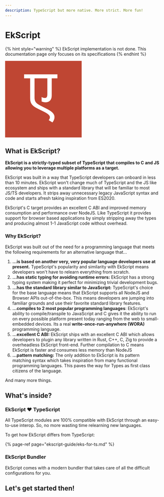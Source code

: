 ```yaml
---
description: TypeScript but more native. More strict. More fun!
---
```


# EkScript

{% hint style="warning" %}
EkScript implementation is not done. This documentation page only focuses on its specifications
{% endhint %}

![](.gitbook/assets/ekscript.png)

## What is EkScript? 

**EkScript is a strictly-typed subset of TypeScript that compiles to C and JS allowing you to leverage multiple platforms as a target.**

EkScript was built in a way that TypeScript developers can onboard in less than 10 minutes. EkScript won't change much of TypeScript and the JS like ecosystem and ships with a standard library that will be familiar to most JS/TS developers. It strips away unnecessary legacy JavaScript syntax and code and starts afresh taking inspiration from ES2020.

EkScript's C target provides an excellent C ABI and improved memory consumption and performance over NodeJS. Like TypeScript it provides support for browser based applications by simply stripping away the types and producing almost 1-1 JavaScript code without overhead.

### Why EkScript?

EkScript was built out of the need for a programming language that meets the following requirements for an alternative language that...

1. **...is based on another very, very popular language developers use at present.** TypeScript's popularity and similarity with EkScript means developers won't have to relearn everything from scratch.
2. **...has static typing for avoiding runtime errors:** EkScript has a strong typing system making it perfect for minimizing trivial development bugs.
3. **...has the standard library similar to JavaScript:** TypeScript's choice for the base language means that EkScript supports all NodeJS and Browser APIs out-of-the-box. This means developers are jumping into familiar grounds and use their favorite standard library features.
4. **...compiles to 2 most popular programming languages**: EkScript's ability to compile/transpile to JavaScript and C gives it the ability to run on every possible platform present today ranging from the web to small-embedded devices. Its a real **write-once-run-anywhere \(WORA\)** programming language.
5. **...excellent C ABI:** EkScript ships with an excellent C ABI which allows developers to plugin any library written in Rust, C++, C, Zig to provide a overheadless EkScript front-end. Further compilation to C means EkScript is faster and consumes less memory than NodeJS
6. **...pattern matching:** The only addition to EkScript is its pattern matching syntax which takes inspiration from many functional programming languages. This paves the way for Types as first class citizens of the language.

And many more things.

## What's inside?

### **EkScript** ❤️ **TypeScript**

All TypeScript modules are 100% compatible with EkScript through an easy-to-use interop. So, no more wasting time relearning new languages.

To get how EkScript differs from TypeScript: 

{% page-ref page="ekscript-guide/eks-for-ts.md" %}

### **EkScript Bundler**

EkScript comes with a modern bundler that takes care of all the difficult configurations for you.

## Let's get started then!







